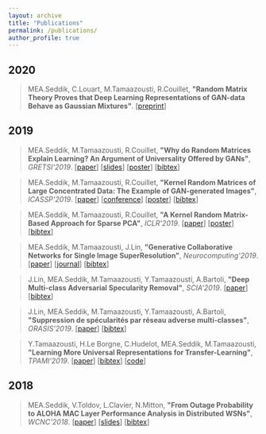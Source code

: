 ```yaml
---
layout: archive
title: "Publications"
permalink: /publications/
author_profile: true
---
```


2020
---
> MEA.Seddik, C.Louart, M.Tamaazousti, R.Couillet, **"Random Matrix Theory Proves that Deep Learning Representations of GAN-data Behave as Gaussian Mixtures"**. [[preprint](https://openreview.net/pdf?id=rkgPnhNFPB)]

2019
---
> MEA.Seddik, M.Tamaazousti, R.Couillet, **"Why do Random Matrices Explain Learning? An Argument of Universality
Offered by GANs"**, *GRETSI'2019*. [[paper](https://melaseddik.github.io/files/2019Cgretsi.pdf)] [[slides](https://melaseddik.github.io/files/slides/2019Cgretsi.pdf)] [[poster](https://melaseddik.github.io/files/posters/2019Cgretsi.pdf)] [[bibtex](https://melaseddik.github.io/files/bibtex/2019Cgretsi.txt)]

> MEA.Seddik, M.Tamaazousti, R.Couillet, **"Kernel Random Matrices of Large Concentrated Data: The Example of
GAN-generated Images"**, *ICASSP'2019*. [[paper](https://melaseddik.github.io/files/2019Cicassp.pdf)] [[conference](https://ieeexplore.ieee.org/abstract/document/8683333)] [[poster](https://melaseddik.github.io/files/posters/2019Cicassp.pdf)] [[bibtex](https://melaseddik.github.io/files/bibtex/2019Cicassp.txt)]

> MEA.Seddik, M.Tamaazousti, R.Couillet, **"A Kernel Random Matrix-Based Approach for Sparse PCA"**, *ICLR'2019*. [[paper](https://melaseddik.github.io/files/2019Ciclr.pdf)] [[poster](https://melaseddik.github.io/files/posters/2019Ciclr.pdf)] [[bibtex](https://melaseddik.github.io/files/bibtex/2019Ciclr.txt)]

> MEA.Seddik, M.Tamaazousti, J.Lin, **"Generative Collaborative Networks for Single Image SuperResolution"**, *Neurocomputing'2019*. [[paper](https://melaseddik.github.io/files/2019Jneurocomp.pdf)] [[journal](https://www.sciencedirect.com/science/article/pii/S0925231219314584?via%3Dihub)] [[bibtex](https://melaseddik.github.io/files/bibtex/2019Jneurocomp.txt)]

> J.Lin, MEA.Seddik, M.Tamaazousti, Y.Tamaazousti, A.Bartoli, **"Deep Multi-class Adversarial Specularity Removal"**, *SCIA'2019*. [[paper](https://melaseddik.github.io/files/2019Cscia.pdf)] [[bibtex](https://melaseddik.github.io/files/bibtex/2019Cscia.txt)]

> J.Lin, MEA.Seddik, M.Tamaazousti, Y.Tamaazousti, A.Bartoli, **"Suppression de spécularités par réseau adverse multi-classes"**, *ORASIS'2019*. [[paper](https://melaseddik.github.io/files/2019Corasis.pdf)] [[bibtex](https://melaseddik.github.io/files/bibtex/2019Corasis.txt)]

> Y.Tamaazousti, H.Le Borgne, C.Hudelot, MEA.Seddik, M.Tamaazousti, **"Learning More Universal Representations for Transfer-Learning"**, *TPAMI'2019*. [[paper](https://melaseddik.github.io/files/2019Jpami.pdf)] [[bibtex](https://melaseddik.github.io/files/bibtex/2019Jpami.txt)] [[code](https://github.com/youssefTamaazousti/MuldipNet-tensorflow)]

**2018**
---
> MEA.Seddik, V.Toldov, L.Clavier, N.Mitton, **"From Outage Probability to ALOHA MAC Layer Performance Analysis in Distributed WSNs"**, *WCNC'2018*. [[paper](https://melaseddik.github.io/files/2018Cwcnc.pdf)] [[slides](https://melaseddik.github.io/files/slides/2018Cwcnc.pdf)] [[bibtex](https://melaseddik.github.io/files/bibtex/2018Cwcnc.txt)]
